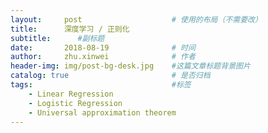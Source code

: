 ```yaml
---
layout:     post   				    # 使用的布局（不需要改）
title:      深度学习 / 正则化
subtitle:      #副标题
date:       2018-08-19 				# 时间
author:     zhu.xinwei 		    	# 作者
header-img: img/post-bg-desk.jpg 	#这篇文章标题背景图片
catalog: true 						# 是否归档
tags:								#标签
    - Linear Regression
    - Logistic Regression
    - Universal approximation theorem
---
```



